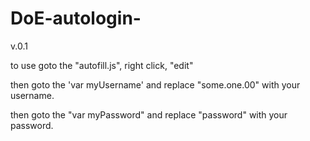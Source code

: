 # DoE-autologin-
v.0.1

to use
goto the "autofill.js", right click, "edit" 

then goto the 'var myUsername' and replace "some.one.00" with your username.

then goto the "var myPassword" and replace "password" with your password.
